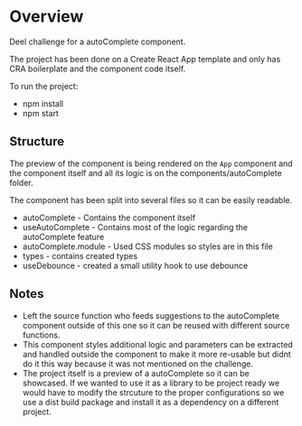 # Overview

Deel challenge for a autoComplete component.

The project has been done on a Create React App template and only has CRA boilerplate and the component code itself.

To run the project:

  - npm install
  - npm start

## Structure

The preview of the component is being rendered on the `App` component and the component itself and all its logic is on the components/autoComplete folder.

The component has been split into several files so it can be easily readable.

  - autoComplete - Contains the component itself
  - useAutoComplete - Contains most of the logic regarding the autoComplete feature
  - autoComplete.module - Used CSS modules so styles are in this file
  - types - contains created types
  - useDebounce - created a small utility hook to use debounce

## Notes

  - Left the source function who feeds suggestions to the autoComplete component outside of this one so it can be reused with different source functions.
  - This component styles additional logic and parameters can be extracted and handled outside the component to make it more re-usable but didnt do it this way because it was not mentioned on the challenge.
  - The project itself is a preview of a autoComplete so it can be showcased. If we wanted to use it as a library to be project ready we would have to modify the strcuture to the proper configurations so we use a dist build package and install it as a dependency on a different project.
